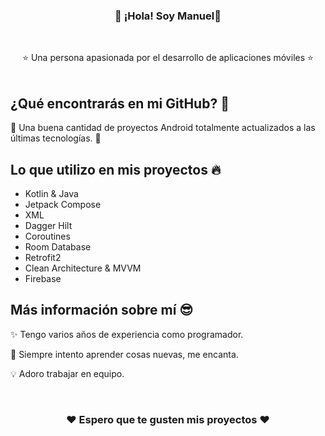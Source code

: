 <h3 align="center">👋 ¡Hola! Soy Manuel👋</h3>
<br />
<div align="center">
  <p align="center">
    ⭐ Una persona apasionada por el desarrollo de aplicaciones móviles ⭐
    <br />
    <br />
  </p>
</div>


## ¿Qué encontrarás en mi GitHub? 👀

📱 Una buena cantidad de proyectos Android totalmente actualizados a las últimas tecnologías. 📱


## Lo que utilizo en mis proyectos 🔥

* Kotlin & Java
* Jetpack Compose
* XML
* Dagger Hilt
* Coroutines
* Room Database
* Retrofit2
* Clean Architecture & MVVM
* Firebase

## Más información sobre mí 😎
  <p>
    ✨ Tengo varios años de experiencia como programador.
    <br />
  </p>
  <p>
    💁 Siempre intento aprender cosas nuevas, me encanta.
    <br />
  </p>
  <p>
    💡 Adoro trabajar en equipo.
    <br />
  </p>
  <br />
  
<h3 align="center">❤️ Espero que te gusten mis proyectos ❤️</h3>

<!--
**ManuelGTDev/ManuelGTDev** is a ✨ _special_ ✨ repository because its `README.md` (this file) appears on your GitHub profile.

Here are some ideas to get you started:

- 🔭 I’m currently working on ...
- 🌱 I’m currently learning ...
- 👯 I’m looking to collaborate on ...
- 🤔 I’m looking for help with ...
- 💬 Ask me about ...
- 📫 How to reach me: ...
- 😄 Pronouns: ...
- ⚡ Fun fact: ...
-->
